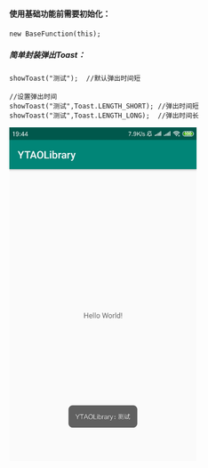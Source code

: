 [僵小鱼图片]:https://raw.githubusercontent.com/CNAD666/YTAOLibrary/master/README/picture/one.jpg
<!--
 ![僵小鱼][僵小鱼图片] &nbsp; </br>
-->


#### 使用基础功能前需要初始化：
```
new BaseFunction(this);
```

##### 简单封装弹出Toast：
```
showToast("测试");  //默认弹出时间短  

//设置弹出时间
showToast("测试",Toast.LENGTH_SHORT); //弹出时间短  
showToast("测试",Toast.LENGTH_LONG);  //弹出时间长
```

<img src="/README/picture/showToast.jpg" width = "337" height = "600" div align=left />
